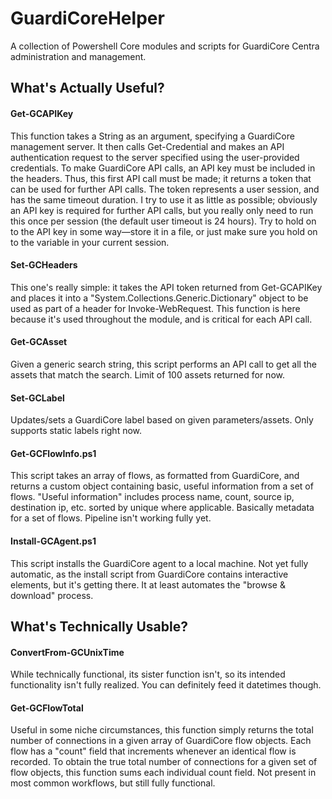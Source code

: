 # GuardiCoreHelper
A collection of Powershell Core modules and scripts for GuardiCore Centra administration and management.

## What's Actually Useful?
#### Get-GCAPIKey
This function takes a String as an argument, specifying a GuardiCore management server. It then calls Get-Credential and makes an API authentication request to the server specified using the user-provided credentials. To make GuardiCore API calls, an API key must be included in the headers. Thus, this first API call must be made; it returns a token that can be used for further API calls. The token represents a user session, and has the same timeout duration. I try to use it as little as possible; obviously an API key is required for further API calls, but you really only need to run this once per session (the default user timeout is 24 hours). Try to hold on to the API key in some way—store it in a file, or just make sure you hold on to the variable in your current session.

#### Set-GCHeaders
This one's really simple: it takes the API token returned from Get-GCAPIKey and places it into a "System.Collections.Generic.Dictionary" object to be used as part of a header for Invoke-WebRequest. This function is here because it's used throughout the module, and is critical for each API call.

#### Get-GCAsset
Given a generic search string, this script performs an API call to get all the assets that match the search. Limit of 100 assets returned for now.

#### Set-GCLabel
Updates/sets a GuardiCore label based on given parameters/assets. Only supports static labels right now.

#### Get-GCFlowInfo.ps1
This script takes an array of flows, as formatted from GuardiCore, and returns a custom object containing basic, useful information from a set of flows. "Useful information" includes process name, count, source ip, destination ip, etc. sorted by unique where applicable. Basically metadata for a set of flows. Pipeline isn't working fully yet.

#### Install-GCAgent.ps1
This script installs the GuardiCore agent to a local machine. Not yet fully automatic, as the install script from GuardiCore contains interactive elements, but it's getting there. It at least automates the "browse & download" process.

## What's Technically Usable?
#### ConvertFrom-GCUnixTime
While technically functional, its sister function isn't, so its intended functionality isn't fully realized. You can definitely feed it datetimes though.

#### Get-GCFlowTotal
Useful in some niche circumstances, this function simply returns the total number of connections in a given array of GuardiCore flow objects. Each flow has a "count" field that increments whenever an identical flow is recorded. To obtain the true total number of connections for a given set of flow objects, this function sums each individual count field. Not present in most common workflows, but still fully functional.
